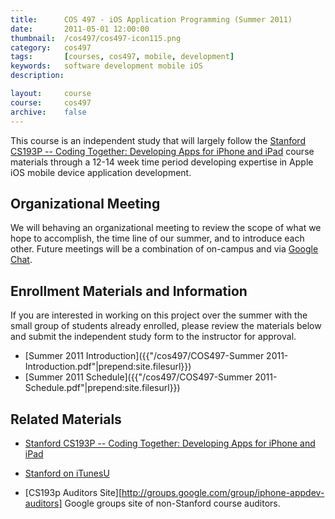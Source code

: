 ```yaml
---
title: 		COS 497 - iOS Application Programming (Summer 2011)
date: 		2011-05-01 12:00:00
thumbnail: 	/cos497/cos497-icon115.png
category: 	cos497
tags: 		[courses, cos497, mobile, development]
keywords: 	software development mobile iOS
description:

layout:		course
course: 	cos497
archive: 	false
---
```

This course is an independent study that will largely follow the
[Stanford CS193P -- Coding Together: Developing Apps for iPhone and
iPad][cs193p] course materials through a 12-14 week time period
developing expertise in Apple iOS mobile device application development.


##  Organizational Meeting
We will behaving an organizational meeting to review the scope of what
we hope to accomplish, the time line of our summer, and to introduce
each other. Future meetings will be a combination of on-campus and via
[Google Chat][gtalk].

## Enrollment Materials and Information
If you are interested in working on this project over the summer with
the small group of students already enrolled, please review the
materials below and submit the independent study form to the instructor
for approval.

* [Summer 2011 Introduction]({{"/cos497/COS497-Summer 2011-Introduction.pdf"|prepend:site.filesurl}})
* [Summer 2011 Schedule]({{"/cos497/COS497-Summer 2011-Schedule.pdf"|prepend:site.filesurl}})

## Related Materials
* [Stanford CS193P -- Coding Together: Developing Apps for iPhone and iPad][cs193p]
* [Stanford on iTunesU](http://itunes.stanford.edu/)
* [CS193p Auditors Site][http://groups.google.com/group/iphone-appdev-auditors] Google groups site of non-Stanford course auditors.

  [cs193p]: http://www.stanford.edu/class/cs193p/
  [cs193a]: http://www.stanford.edu/class/cs193a/
  [gtalk]: http://www.google.com/talk/

